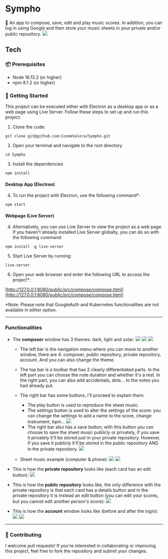 # Sympho
🎵 An app to compose, save, edit and play music scores. In addition, you can log in using Google and then store your music sheets in your private and/or public repository.
![](public/icons/readme_3.PNG)

## Tech
### 📦 Prerequisites

- Node 16.13.2 (or higher)
- npm 8.1.2 (or higher)

### 🚀 Getting Started
This project can be executed either with Electron as a desktop app or as a web page using Live Server. Follow these steps to set up and run this project:
1. Clone the code:
```
git clone git@github.com:CosmeValera/Sympho.git
```

2. Open your terminal and navigate to the root directory
```
cd Sympho
```

3. Install the dependencies
```
npm install
```

#### Desktop App (Electron)
4. To run the project with Electron, use the following command*:
```
npm start
```

#### Webpage (Live Server)
4. Alternatively, you can use Live Server to view the project as a web page. If you haven't already installed Live Server globally, you can do so with the following command:
```
npm install -g live-server
```
5. Start Live Server by running:
```
live-server
```

6. Open your web browser and enter the following URL to access the project*:
  
[http://127.0.0.1:8080/public/src/compose/compose.html](http://127.0.0.1:8080/public/src/compose/compose.html)

*Note: Please note that GoogleAuth and Kubernetes functionalities are not available in either option.

---

### Functionalities
- The **composer** window has 3 themes: dark, light and solar:
![](public/icons/readme_1.PNG)
![](public/icons/readme_2.PNG)
![](public/icons/readme_3.PNG)

  - The left bar is the navigation menu where you can move to another window, there are 4: composer, public repository, private repository, account. And you can also change the theme.
  - The top bar is a toolbar that has 2 clearly differentiated parts. In the left part you can choose the note duration and whether it's a rest. In the right part, you can also add accidentals, dots... to the notes you had already put.
  - The right bar has some buttons, I'll proceed to explain them:
    - The play button is used to reproduce the sheet music.
    - The settings button is used to alter the settings of the score: you can change the settings to add a name to the score, change instrument, bpm... 
    ![](public/icons/readme_6.PNG)
    - The right bar also has a save button, with this button you can choose to save the sheet music publicly or privately, if you save it privately it'll be stored just in your private repository. However, if you save it publicly it'll be stored in the public repository AND in the private repository. 
    ![](public/icons/readme_7.PNG)

  - Sheet music example (computer & phone):
  ![](public/icons/readme_4.PNG)
  ![](public/icons/readme_5.PNG)

- This is how the **private repository** looks like (each card has an edit button):
![](public/icons/readme_8-private.PNG)

- This is how the **public repository** looks like, the only difference with the private repository is that each card has a details button and in the private repository it is instead an edit button (you can edit your scores, but you cannot edit another person's score):
![](public/icons/readme_8-public.PNG)

- This is how the **account** window looks like (before and after the login):
![](public/icons/readme_9.PNG)
![](public/icons/readme_10.PNG)

---

### 👥 Contributing
I welcome pull requests! If you're interested in collaborating or improving this project, feel free to fork the repository and submit your changes.
